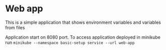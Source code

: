 # Web app

This is a simple application that shows environment variables and variables from files

Application start on 8080 port. To access application deployed in minikube run `minikube --namespace basic-setup service --url web-app`
